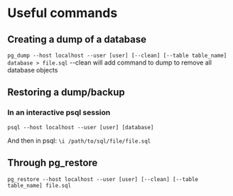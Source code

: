 # Useful commands

## Creating a dump of a database
`pg_dump --host localhost --user [user] [--clean] [--table table_name] database > file.sql`
--clean will add command to dump to remove all database objects

## Restoring a dump/backup

### In an interactive psql session
`psql --host localhost --user [user] [database]`

And then in psql:
`\i /path/to/sql/file/file.sql`

## Through pg_restore
`pg_restore --host localhost --user [user] [--clean] [--table table_name] file.sql`
